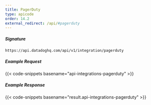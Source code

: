 ```yaml
---
title: PagerDuty
type: apicode
order: 14.2
external_redirect: /api/#pagerduty
---
```


##### Signature
`https://api.datadoghq.com/api/v1/integration/pagerduty`

##### Example Request
{{< code-snippets basename="api-integrations-pagerduty" >}}
##### Example Response
{{< code-snippets basename="result.api-integrations-pagerduty" >}}

